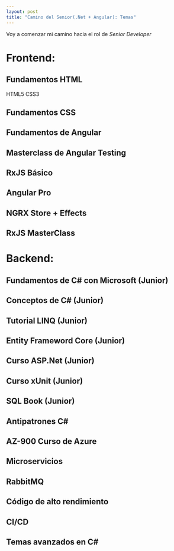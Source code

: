 ```yaml
---
layout: post
title: "Camino del Senior(.Net + Angular): Temas"
---
```

Voy a comenzar mi camino hacia el rol de *Senior Developer*

# Frontend:

## Fundamentos HTML
HTML5
CSS3
## Fundamentos CSS
## Fundamentos de Angular
## Masterclass de Angular Testing
## RxJS Básico
## Angular Pro
## NGRX Store + Effects
## RxJS MasterClass

# Backend:
## Fundamentos de C# con Microsoft (Junior)
## Conceptos de C# (Junior)
## Tutorial LINQ (Junior)
## Entity Frameword Core (Junior)
## Curso ASP.Net (Junior)
## Curso xUnit (Junior)
## SQL Book (Junior)

## Antipatrones C#
## AZ-900 Curso de Azure
## Microservicios
## RabbitMQ
## Código de alto rendimiento
## CI/CD
## Temas avanzados en C#
